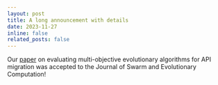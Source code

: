 ```yaml
---
layout: post
title: A long announcement with details
date: 2023-11-27 
inline: false
related_posts: false
---
```


Our [paper](https://www.sciencedirect.com/science/article/pii/S221065022300216X) on evaluating multi-objective evolutionary algorithms for API migration was accepted to the Journal of Swarm and Evolutionary Computation!
